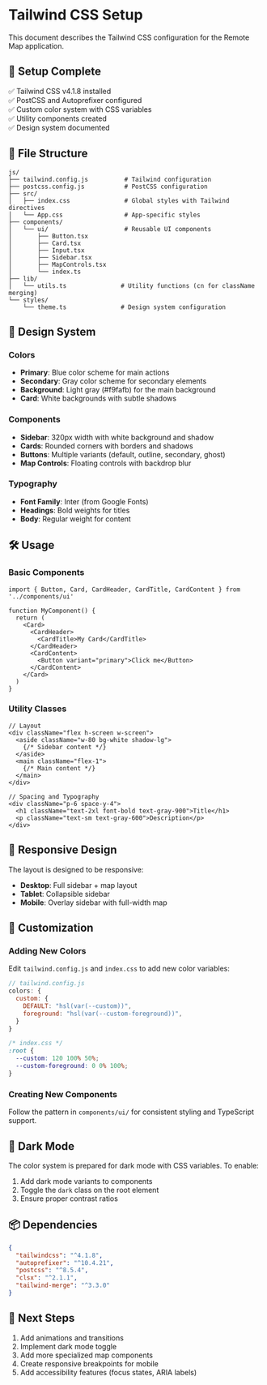 # Tailwind CSS Setup

This document describes the Tailwind CSS configuration for the Remote Map application.

## 🚀 Setup Complete

✅ Tailwind CSS v4.1.8 installed  
✅ PostCSS and Autoprefixer configured  
✅ Custom color system with CSS variables  
✅ Utility components created  
✅ Design system documented  

## 📁 File Structure

```
js/
├── tailwind.config.js          # Tailwind configuration
├── postcss.config.js           # PostCSS configuration
├── src/
│   ├── index.css               # Global styles with Tailwind directives
│   └── App.css                 # App-specific styles
├── components/
│   └── ui/                     # Reusable UI components
│       ├── Button.tsx
│       ├── Card.tsx
│       ├── Input.tsx
│       ├── Sidebar.tsx
│       ├── MapControls.tsx
│       └── index.ts
├── lib/
│   └── utils.ts               # Utility functions (cn for className merging)
└── styles/
    └── theme.ts               # Design system configuration
```

## 🎨 Design System

### Colors
- **Primary**: Blue color scheme for main actions
- **Secondary**: Gray color scheme for secondary elements
- **Background**: Light gray (#f9fafb) for the main background
- **Card**: White backgrounds with subtle shadows

### Components
- **Sidebar**: 320px width with white background and shadow
- **Cards**: Rounded corners with borders and shadows
- **Buttons**: Multiple variants (default, outline, secondary, ghost)
- **Map Controls**: Floating controls with backdrop blur

### Typography
- **Font Family**: Inter (from Google Fonts)
- **Headings**: Bold weights for titles
- **Body**: Regular weight for content

## 🛠️ Usage

### Basic Components
```tsx
import { Button, Card, CardHeader, CardTitle, CardContent } from '../components/ui'

function MyComponent() {
  return (
    <Card>
      <CardHeader>
        <CardTitle>My Card</CardTitle>
      </CardHeader>
      <CardContent>
        <Button variant="primary">Click me</Button>
      </CardContent>
    </Card>
  )
}
```

### Utility Classes
```tsx
// Layout
<div className="flex h-screen w-screen">
  <aside className="w-80 bg-white shadow-lg">
    {/* Sidebar content */}
  </aside>
  <main className="flex-1">
    {/* Main content */}
  </main>
</div>

// Spacing and Typography
<div className="p-6 space-y-4">
  <h1 className="text-2xl font-bold text-gray-900">Title</h1>
  <p className="text-sm text-gray-600">Description</p>
</div>
```

## 📱 Responsive Design

The layout is designed to be responsive:
- **Desktop**: Full sidebar + map layout
- **Tablet**: Collapsible sidebar 
- **Mobile**: Overlay sidebar with full-width map

## 🔧 Customization

### Adding New Colors
Edit `tailwind.config.js` and `index.css` to add new color variables:

```js
// tailwind.config.js
colors: {
  custom: {
    DEFAULT: "hsl(var(--custom))",
    foreground: "hsl(var(--custom-foreground))",
  }
}
```

```css
/* index.css */
:root {
  --custom: 120 100% 50%;
  --custom-foreground: 0 0% 100%;
}
```

### Creating New Components
Follow the pattern in `components/ui/` for consistent styling and TypeScript support.

## 🌙 Dark Mode

The color system is prepared for dark mode with CSS variables. To enable:

1. Add dark mode variants to components
2. Toggle the `dark` class on the root element
3. Ensure proper contrast ratios

## 📦 Dependencies

```json
{
  "tailwindcss": "^4.1.8",
  "autoprefixer": "^10.4.21",
  "postcss": "^8.5.4",
  "clsx": "^2.1.1",
  "tailwind-merge": "^3.3.0"
}
```

## 🎯 Next Steps

1. Add animations and transitions
2. Implement dark mode toggle
3. Add more specialized map components
4. Create responsive breakpoints for mobile
5. Add accessibility features (focus states, ARIA labels)
